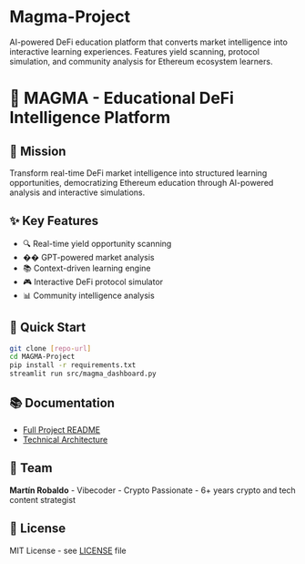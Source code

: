 # Magma-Project
AI-powered DeFi education platform that converts market intelligence into interactive learning experiences. Features yield scanning, protocol simulation, and community analysis for Ethereum ecosystem learners.
# 🚀 MAGMA - Educational DeFi Intelligence Platform

## 🎯 Mission
Transform real-time DeFi market intelligence into structured learning opportunities, democratizing Ethereum education through AI-powered analysis and interactive simulations.

## ✨ Key Features
- 🔍 Real-time yield opportunity scanning
- �� GPT-powered market analysis  
- 📚 Context-driven learning engine
- 🎮 Interactive DeFi protocol simulator
- 📊 Community intelligence analysis

## 🚀 Quick Start
```bash
git clone [repo-url]
cd MAGMA-Project
pip install -r requirements.txt
streamlit run src/magma_dashboard.py
```

## 📚 Documentation
- [Full Project README](docs/Project_README.md)
- [Technical Architecture](docs/docs/Technical_Architecture.md)

## 👥 Team
**Martín Robaldo** - Vibecoder - Crypto Passionate - 6+ years crypto and tech content strategist 

## 📄 License
MIT License - see [LICENSE](LICENSE) file

